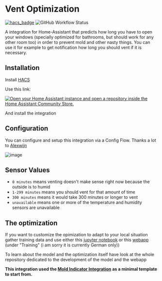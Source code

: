 # Vent Optimization
[![hacs_badge](https://img.shields.io/badge/HACS-Default-41BDF5.svg?style=for-the-badge)](https://github.com/hacs/integration)
![GitHub Workflow Status](https://img.shields.io/github/actions/workflow/status/HrGaertner/HA-vent-optimization/actions.yaml?label=HA%20compatible&style=for-the-badge)

A integration for Home-Assistant that predicts how long you have to open your windows (specially optimized for bathrooms, but should work for any other room too) in order to prevent mold and other nasty things. You can use it for example to get notification how long you should vent if it is necessary.

## Installation
Install [HACS](https://hacs.xyz)

Use this link:

[![Open your Home Assistant instance and open a repository inside the Home Assistant Community Store.](https://my.home-assistant.io/badges/hacs_repository.svg)](https://my.home-assistant.io/redirect/hacs_repository/?owner=HrGaertner&repository=HA-vent-optimization&category=integration)

And install the integration

## Configuration
You can configure and setup this integration via a Config Flow. Thanks a lot to [Alexwijn](https://github.com/Alexwijn)

![image](https://github.com/HrGaertner/HA-vent-optimization/assets/53614377/d1e04abb-b06d-4407-89e2-3754c54de6bf)

## Sensor Values
- `0 minutes` means venting doesn't make sense right now because the outside is to humid
- `1-299 minutes` means you should vent for that amount of time
- `300 minutes` means it would take 300 minutes or longer to vent
- `unavailable` means one or more of the temperature and humidity sensors are unavailable

## The optimization
If you want to customize the opimization to adapt to your local situation gather training data and use either this [jupyter notebook](https://github.com/HrGaertner/vent-optimization/blob/main/code/model%7Ctraining/model-training.ipynb) or this [webapp](https://hrgaertner.github.io/vent-optimization/) (under "Training" (i am sorry it is currently German only))

To learn about the model and the optimization itself have look at the whole repository dedicated to the development of the model and the webapp

**This integration used the [Mold Indicator Integration](https://www.home-assistant.io/integrations/mold_indicator/) as a minimal template to start from.**
